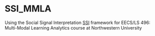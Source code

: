 # SSI_MMLA

Using the Social Signal Interpretation [SSI](https://github.com/hcmlab/ssi) framework for EECS/LS 496: Multi-Modal Learning Analytics course at Northwestern University
